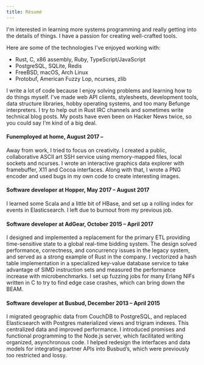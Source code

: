```yaml
---
title: Résumé
---
```


I'm interested in
learning more systems programming
and really getting into
the details of things.
I have a passion for
creating well-crafted tools.

Here are some of the technologies
I've enjoyed working with:

- Rust, C, x86 assembly, Ruby, TypeScript/JavaScript
- PostgreSQL, SQLite, Redis
- FreeBSD, macOS, Arch Linux
- Protobuf, American Fuzzy Lop, ncurses, zlib

I write a lot of code
because I enjoy solving problems
and learning how to do things myself.
I've made web API clients,
stylesheets,
development tools,
data structure libraries,
hobby operating systems,
and too many Befunge interpreters.
I try to help out
in Rust IRC channels
and sometimes write
technical blog posts.
My posts have even been on Hacker News twice,
so you could say I'm kind of a big deal.

#### Funemployed at home, August 2017 –

Away from work,
I tried to focus on creativity.
I created a public, collaborative ASCII art SSH service
using memory-mapped files, local sockets and ncurses.
I wrote an interactive graphics data explorer
with framebuffer, X11 and Cocoa interfaces.
Along with that,
I wrote a PNG encoder
and used bugs in my own code
to create interesting images.

#### Software developer at Hopper, May 2017 – August 2017

I learned some Scala
and a little bit of HBase,
and set up a rolling index
for events in Elasticsearch.
I left due to burnout
from my previous job.

#### Software developer at AdGear, October 2015 – April 2017

I designed and implemented a replacement
for the primary ETL
providing time-sensitive state
to a global real-time bidding system.
The design solved performance, correctness, and concurrency
issues in the legacy system,
and served as a strong example of Rust
in the company.
I vectorized a hash table implementation
in a specialized key-value database service
to take advantage of SIMD instruction sets
and measured the performance increase
with microbenchmarks.
I set up fuzzing jobs
for many Erlang NIFs written in C
to try to find edge case crashes,
which can bring down the BEAM.

#### Software developer at Busbud, December 2013 – April 2015

I migrated geographic data
from CouchDB to PostgreSQL,
and replaced Elasticsearch
with Postgres materialized views
and trigram indexes.
This centralized data
and improved performance.
I introduced promises and functional programming
to the Node.js server,
which facilitated writing organized, asynchronous code.
I helped redesign the interfaces and data models
for integrating partner APIs into Busbud’s,
which were previously too restricted and lossy.
